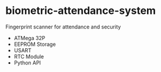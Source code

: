 # biometric-attendance-system
Fingerprint scanner for attendance and security

- ATMega 32P
- EEPROM Storage
- USART 
- RTC Module
- Python API

